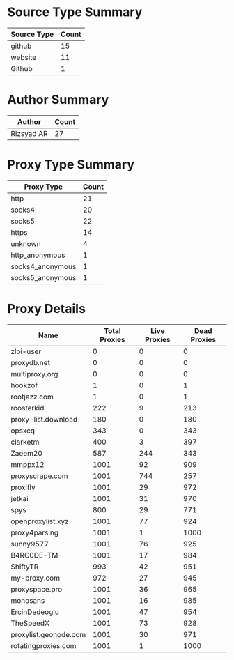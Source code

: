 # Source Type Summary

| Source Type | Count |
|-------------|-------|
| github | 15 |
| website | 11 |
| Github | 1 |


# Author Summary

| Author | Count |
|--------|-------|
| Rizsyad AR | 27 |


# Proxy Type Summary

| Proxy Type | Count |
|------------|-------|
| http | 21 |
| socks4 | 20 |
| socks5 | 22 |
| https | 14 |
| unknown | 4 |
| http_anonymous | 1 |
| socks4_anonymous | 1 |
| socks5_anonymous | 1 |


# Proxy Details

| Name | Total Proxies | Live Proxies | Dead Proxies |
|------|---------------|--------------|---------------|
| zloi-user | 0 | 0 | 0 |
| proxydb.net | 0 | 0 | 0 |
| multiproxy.org | 0 | 0 | 0 |
| hookzof | 1 | 0 | 1 |
| rootjazz.com | 1 | 0 | 1 |
| roosterkid | 222 | 9 | 213 |
| proxy-list.download | 180 | 0 | 180 |
| opsxcq | 343 | 0 | 343 |
| clarketm | 400 | 3 | 397 |
| Zaeem20 | 587 | 244 | 343 |
| mmppx12 | 1001 | 92 | 909 |
| proxyscrape.com | 1001 | 744 | 257 |
| proxifly | 1001 | 29 | 972 |
| jetkai | 1001 | 31 | 970 |
| spys | 800 | 29 | 771 |
| openproxylist.xyz | 1001 | 77 | 924 |
| proxy4parsing | 1001 | 1 | 1000 |
| sunny9577 | 1001 | 76 | 925 |
| B4RC0DE-TM | 1001 | 17 | 984 |
| ShiftyTR | 993 | 42 | 951 |
| my-proxy.com | 972 | 27 | 945 |
| proxyspace.pro | 1001 | 36 | 965 |
| monosans | 1001 | 16 | 985 |
| ErcinDedeoglu | 1001 | 47 | 954 |
| TheSpeedX | 1001 | 73 | 928 |
| proxylist.geonode.com | 1001 | 30 | 971 |
| rotatingproxies.com | 1001 | 1 | 1000 |
